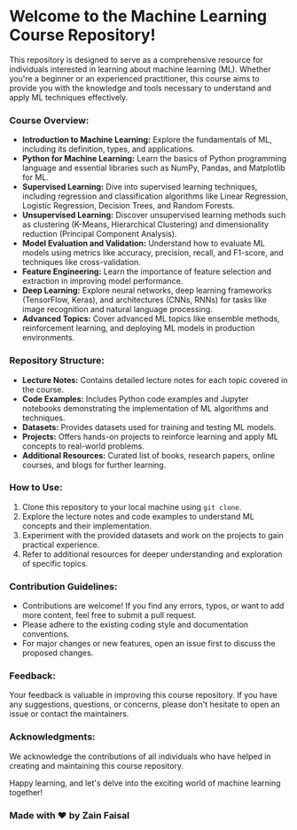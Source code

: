 # **Welcome to the Machine Learning Course Repository!** 

This repository is designed to serve as a comprehensive resource for individuals interested in learning about machine learning (ML). Whether you're a beginner or an experienced practitioner, this course aims to provide you with the knowledge and tools necessary to understand and apply ML techniques effectively. 

### Course Overview:
- **Introduction to Machine Learning:** Explore the fundamentals of ML, including its definition, types, and applications.
- **Python for Machine Learning:** Learn the basics of Python programming language and essential libraries such as NumPy, Pandas, and Matplotlib for ML.
- **Supervised Learning:** Dive into supervised learning techniques, including regression and classification algorithms like Linear Regression, Logistic Regression, Decision Trees, and Random Forests.
- **Unsupervised Learning:** Discover unsupervised learning methods such as clustering (K-Means, Hierarchical Clustering) and dimensionality reduction (Principal Component Analysis).
- **Model Evaluation and Validation:** Understand how to evaluate ML models using metrics like accuracy, precision, recall, and F1-score, and techniques like cross-validation.
- **Feature Engineering:** Learn the importance of feature selection and extraction in improving model performance.
- **Deep Learning:** Explore neural networks, deep learning frameworks (TensorFlow, Keras), and architectures (CNNs, RNNs) for tasks like image recognition and natural language processing.
- **Advanced Topics:** Cover advanced ML topics like ensemble methods, reinforcement learning, and deploying ML models in production environments.

### Repository Structure:
- **Lecture Notes:** Contains detailed lecture notes for each topic covered in the course.
- **Code Examples:** Includes Python code examples and Jupyter notebooks demonstrating the implementation of ML algorithms and techniques.
- **Datasets:** Provides datasets used for training and testing ML models.
- **Projects:** Offers hands-on projects to reinforce learning and apply ML concepts to real-world problems.
- **Additional Resources:** Curated list of books, research papers, online courses, and blogs for further learning.

### How to Use:
1. Clone this repository to your local machine using `git clone`.
2. Explore the lecture notes and code examples to understand ML concepts and their implementation.
3. Experiment with the provided datasets and work on the projects to gain practical experience.
4. Refer to additional resources for deeper understanding and exploration of specific topics.

### Contribution Guidelines:
- Contributions are welcome! If you find any errors, typos, or want to add more content, feel free to submit a pull request.
- Please adhere to the existing coding style and documentation conventions.
- For major changes or new features, open an issue first to discuss the proposed changes.

### Feedback:
Your feedback is valuable in improving this course repository. If you have any suggestions, questions, or concerns, please don't hesitate to open an issue or contact the maintainers.

### Acknowledgments:
We acknowledge the contributions of all individuals who have helped in creating and maintaining this course repository.

Happy learning, and let's delve into the exciting world of machine learning together!

### **Made with ❤️ by Zain Faisal**

